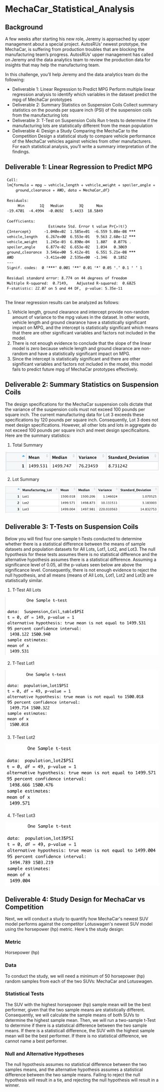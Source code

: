 # MechaCar_Statistical_Analysis

## Background
A few weeks after starting his new role, Jeremy is approached by upper management about a special project. AutosRUs’ newest prototype, the MechaCar, is suffering from production troubles that are blocking the manufacturing team’s progress. AutosRUs’ upper management has called on Jeremy and the data analytics team to review the production data for insights that may help the manufacturing team.

In this challenge, you’ll help Jeremy and the data analytics team do the following:
- Deliverable 1: Linear Regression to Predict MPG
  Perform multiple linear regression analysis to identify which variables in the dataset predict the mpg of MechaCar prototypes
- Deliverable 2: Summary Statistics on Suspension Coils
  Collect summary statistics on the pounds per square inch (PSI) of the suspension coils from the manufacturing lots
- Deliverable 3: T-Test on Suspension Coils
  Run t-tests to determine if the manufacturing lots are statistically different from the mean population
- Deliverable 4: Design a Study Comparing the MechaCar to the Competition
  Design a statistical study to compare vehicle performance of the MechaCar vehicles against vehicles from other manufacturers. For each statistical analysis, you’ll write a summary interpretation of the findings.

## Deliverable 1: Linear Regression to Predict MPG

![](MechaCar.png)

The linear regression results can be analyzed as follows: 
1. Vehicle length, ground clearance and intercept provide non-random amount of variance to the mpg values in the dataset. In other words, vehicle length and ground clearance have a statistically significant impact on MPG, and the intercept is statistically significant which means that there are other significant variables and factors not included in the model. 
2. There is not enough evidence to conclude that the slope of the linear model is zero because vehicle length and ground clearance are non-random and have a statistically significant impact on MPG. 
3. Since the intercept is statistically significant and there are other significant variables and factors not included in the model, this model fails to predict future mpg of MechaCar prototypes effectively. 

## Deliverable 2: Summary Statistics on Suspension Coils
The design specifications for the MechaCar suspension coils dictate that the variance of the suspension coils must not exceed 100 pounds per square inch. The current manufacturing data for Lot 3 exceeds these specifications by 120 pounds per square inch. Consequently, Lot 3 does not meet design specifications. However, all other lots and lots in aggregate do not exceed 100 pounds per square inch and meet design specificaitons. Here are the summary statistics: 

1. Total Summary 

![](Summary.png)

2. Lot Summary

![](Lot_Summary.png)

## Deliverable 3: T-Tests on Suspension Coils
Below you will find four one-sample t-Tests conducted to determine whether there is a statistical difference between the means of sample datasets and population datasets for All Lots, Lot1, Lot2, and Lot3. The null hypothesis for these tests assumes there is no statistical difference and the alternative hypothesis assumes there is a statistical difference. Assuming a significance level of 0.05, all the p-values seen below are above the significance level. Consequently, there is not enough evidence to reject the null hypothesis, and all means (means of All Lots, Lot1, Lot2 and Lot3) are statistically similar. 

1. T-Test All Lots

![](t-test_all.png)

2. T-Test Lot1

![](t-test_lot1.png)

3. T-Test Lot2

![](t-test_lot2.png)

4. T-Test Lot3

![](t-test_lot3.png)

## Deliverable 4: Study Design for MechaCar vs Competition
Next, we will conduct a study to quantify how MechaCar's newest SUV model performs against the competitor Lotuswagen's newest SUV model using the horsepower (hp) metric. Here's the study design: 

### Metric
Horsepower (hp)

### Data
To conduct the study, we will need a minimum of 50 horsepower (hp) random samples from each of the two SUVs: MechaCar and Lotuswagen. 

### Statistical Tests
The SUV with the highest horsepower (hp) sample mean will be the best performer, given that the two sample means are statistically different. Consequently, we will calculate the sample means of both SUVs to determine the highest sample mean. Then, we will run a two-sample t-Test to determine if there is a statistical difference between the two sample means. If there is a statisticall difference, the SUV with the highest sample mean will be the best performer. If there is no statistical difference, we cannot name a best performer. 

### Null and Alternative Hypotheses
The null hypothesis assumes no statistical difference between the two samples means, and the alternative hypothesis assumes a statistical difference between the two sample means. Failing to reject the null hypothesis will result in a tie, and rejecting the null hypothesis will result in a winner. 
